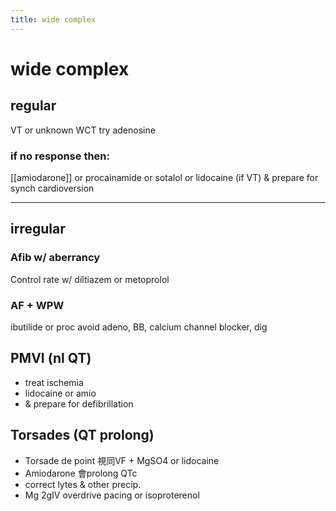 ```yaml
---
title: wide complex
---
```

# wide complex


## regular
VT or unknown WCT try adenosine

### if no response then:
[[amiodarone]] or procainamide or sotalol or lidocaine (if VT) & prepare for synch cardioversion

---

## irregular

### Afib w/ aberrancy
Control rate w/ diltiazem or metoprolol

### AF + WPW
ibutilide or proc
avoid adeno, BB, calcium channel blocker, dig

## PMVI (nl QT)
* treat ischemia
* lidocaine or amio
* & prepare for defibrillation

## Torsades (QT prolong)
* Torsade de point 視同VF + MgSO4 or lidocaine
* Amiodarone 會prolong QTc
* correct lytes & other precip.
* Mg 2gIV overdrive pacing or isoproterenol

